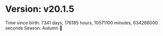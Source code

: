 # Version: v20.1.5
Time since birth: 7341 days, 176185 hours, 10571100 minutes, 634266000 seconds
Season: Autumn 🍁
